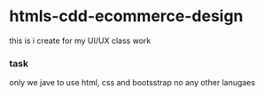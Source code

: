 # htmls-cdd-ecommerce-design

this is i create for my UI/UX class work 

### task 
only we jave to use html, css and bootsstrap no any other lanugaes 
